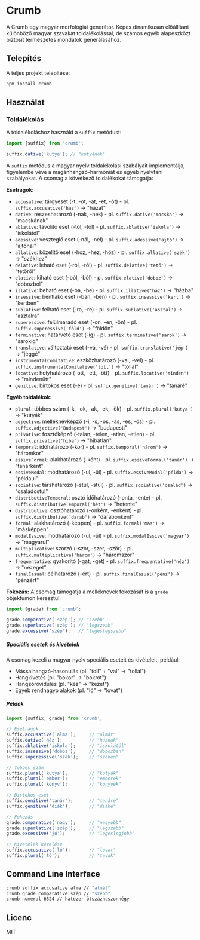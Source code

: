 # Crumb

A Crumb egy magyar morfológiai generátor. Képes dinamikusan előállítani különböző magyar szavakat toldalékolással, de
számos egyéb alapeszközt biztosít természetes mondatok generálásához.

## Telepítés

A teljes projekt telepítése:

```bash
npm install crumb
```

## Használat

### Toldalékolás

A toldalékoláshoz használd a `suffix` metódust:

```javascript
import {suffix} from 'crumb';

suffix.dative('kutya'); // "kutyának"
```

A `suffix` metódus a magyar nyelv toldalékolási szabályait implementálja, figyelembe véve a magánhangzó-harmóniát és
egyéb nyelvtani szabályokat.
A csomag a következő toldalékokat támogatja:

**Esetragok:**

- `accusative`: tárgyeset (-t, -ot, -at, -et, -öt) - pl. `suffix.accusative('ház')` → "házat"
- `dative`: részeshatározó (-nak, -nek) - pl. `suffix.dative('macska')` → "macskának"
- `ablative`: távolító eset (-tól, -től) - pl. `suffix.ablative('iskola')` → "iskolától"
- `adessive`: veszteglő eset (-nál, -nél) - pl. `suffix.adessive('ajtó')` → "ajtónál"
- `allative`: közelítő eset (-hoz, -hez, -höz) - pl. `suffix.allative('szék')` → "székhez"
- `delative`: leható eset (-ról, -ről) - pl. `suffix.delative('tető')` → "tetőről"
- `elative`: kiható eset (-ból, -ből) - pl. `suffix.elative('doboz')` → "dobozból"
- `illative`: beható eset (-ba, -be) - pl. `suffix.illative('ház')` → "házba"
- `insessive`: bentlakó eset (-ban, -ben) - pl. `suffix.insessive('kert')` → "kertben"
- `sublative`: felható eset (-ra, -re) - pl. `suffix.sublative('asztal')` → "asztalra"
- `superessive`: felülmaradó eset (-on, -en, -ön) - pl. `suffix.superessive('föld')` → "földön"
- `terminative`: határvető eset (-ig) - pl. `suffix.terminative('sarok')` → "sarokig"
- `translative`: változtató eset (-vá, -vé) - pl. `suffix.translative('jég')` → "jéggé"
- `instrumentalComitative`: eszközhatározó (-val, -vel) - pl. `suffix.instrumentalComitative('toll')` → "tollal"
- `locative`: helyhatározó (-ott, -ett, -ött) - pl. `suffix.locative('minden')` → "mindenütt"
- `genitive`: birtokos eset (-é) - pl. `suffix.genitive('tanár')` → "tanáré"

**Egyéb toldalékok:**

- `plural`: többes szám (-k, -ok, -ak, -ek, -ök) - pl. `suffix.plural('kutya')` → "kutyák"
- `adjective`: melléknévképző (-i, -s, -os, -as, -es, -ös) - pl. `suffix.adjective('Budapest')` → "budapesti"
- `privative`: fosztóképző (-talan, -telen, -atlan, -etlen) - pl. `suffix.privative('hiba')` → "hibátlan"
- `temporal`: időhatározó (-kor) - pl. `suffix.temporal('három')` → "háromkor"
- `essiveFormal`: alakhatározó (-ként) - pl. `suffix.essiveFormal('tanár')` → "tanárként"
- `essiveModal`: módhatározó (-ul, -ül) - pl. `suffix.essiveModal('példa')` → "példaul"
- `sociative`: társhatározó (-stul, -stül) - pl. `suffix.sociative('család')` → "családostul"
- `distributiveTemporal`: osztó időhatározó (-onta, -ente) - pl. `suffix.distributiveTemporal('hét')` → "hetente"
- `distributive`: osztóhatározó (-onként, -enként) - pl. `suffix.distributive('darab')` → "darabonként"
- `formal`: alakhatározó (-képpen) - pl. `suffix.formal('más')` → "másképpen"
- `modalEssive`: módhatározó (-ul, -ül) - pl. `suffix.modalEssive('magyar')` → "magyarul"
- `multiplicative`: szorzó (-szor, -szer, -ször) - pl. `suffix.multiplicative('három')` → "háromszor"
- `frequentative`: gyakorító (-gat, -get) - pl. `suffix.frequentative('néz')` → "nézeget"
- `finalCasual`: célhatározó (-ért) - pl. `suffix.finalCasual('pénz')` → "pénzért"

**Fokozás:**
A csomag támogatja a melléknevek fokozását is a `grade` objektumon keresztül:

```javascript
import {grade} from 'crumb';

grade.comparative('szép'); // "szebb"
grade.superlative('szép'); // "legszebb"
grade.excessive('szép');   // "legeslegszebb"
```

##### Speciális esetek és kivételek

A csomag kezeli a magyar nyelv speciális eseteit és kivételeit, például:

- Mássalhangzó-hasonulás (pl. "toll" + "val" → "tollal")
- Hangkivetés (pl. "bokor" → "bokrot")
- Hangzórövidülés (pl. "kéz" → "kezet")
- Egyéb rendhagyó alakok (pl. "ló" → "lovat")

##### Példák

```javascript
import {suffix, grade} from 'crumb';

// Esetragok
suffix.accusative('alma');     // "almát"
suffix.dative('ház');          // "háznak"
suffix.ablative('iskola');     // "iskolától"
suffix.insessive('doboz');     // "dobozban"
suffix.superessive('szék');    // "széken"

// Többes szám
suffix.plural('kutya');        // "kutyák"
suffix.plural('ember');        // "emberek"
suffix.plural('könyv');        // "könyvek"

// Birtokos eset
suffix.genitive('tanár');      // "tanáré"
suffix.genitive('diák');       // "diáké"

// Fokozás
grade.comparative('nagy');     // "nagyobb"
grade.superlative('szép');     // "legszebb"
grade.excessive('jó');         // "legeslegjobb"

// Kivételek kezelése
suffix.accusative('ló');       // "lovat"
suffix.plural('tó');           // "tavak"
```

## Command Line Interface

```bash
crumb suffix accusative alma // "almát"
crumb grade comparative szép // "szebb"
crumb numeral 6524 // hatezer-ötszázhuszonnégy
```

## Licenc

MIT
